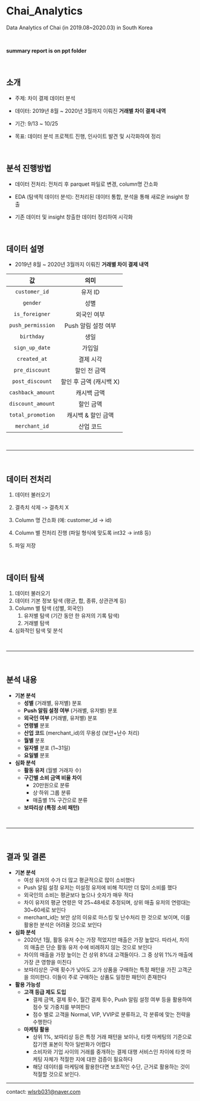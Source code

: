# Chai_Analytics

Data Analytics of Chai (in 2019.08~2020.03) in South Korea

</br>

**summary report is on ppt folder**

</br>

## 소개

- 주제: 차이 결제 데이터 분석
  
- 데이터: 2019년 8월 ~ 2020년 3월까지 이뤄진 **거래별 차이 결제 내역**
- 기간: 9/13 ~ 10/25
- 목표: 데이터 분석 프로젝트 진행, 인사이트 발견 및 시각화하여 정리

</br>

## 분석 진행방법

- 데이터 전처리: 전처리 후 parquet 파일로 변경, column명 간소화

- EDA (탐색적 데이터 분석): 전처리된 데이터 통합, 분석을 통해 새로운 insight 창출

- 기존 데이터 및 insight 창출한 데이터 정리하여 시각화

</br>

## 데이터 설명

- 2019년 8월 ~ 2020년 3월까지 이뤄진 **거래별 차이 결제 내역**

값 | 의미 | 
:---:|:---:|
`customer_id` | 유저 ID |
`gender` | 성별 |
`is_foreigner` | 외국인 여부 |
`push_permission` | Push 알림 설정 여부 |
`birthday` | 생일 |
`sign_up_date` | 가입일|
`created_at` | 결제 시각 |
`pre_discount` | 할인 전 금액|
`post_discount` | 할인 후 금액 (캐시백 X) |
`cashback_amount` | 캐시백 금액 |
`discount_amount` | 할인 금액 |
`total_promotion` | 캐시백 & 할인 금액 |
`merchant_id` | 산업 코드 |

</br>

<hr/>

</br>
  
## 데이터 전처리

1. 데이터 불러오기

2. 결측치 삭제 -> 결측치 X

3. Column 명 간소화 (예: customer_id -> id)

4. Column 별 전처리 진행 (파일 형식에 맞도록 int32 -> int8 등)

5. 파일 저장

</br>

## 데이터 탐색

1. 데이터 불러오기
2. 데이터 기본 정보 탐색 (평균, 합, 종류, 상관관계 등)
3. Column 별 탐색 (성별, 외국인)
	1. 유저별 탐색 (기간 동안 한 유저의 기록 탐색)
	2. 거래별 탐색
4. 심화적인 탐색 및 분석

</br>
<hr/>

</br>

## 분석 내용

- **기본 분석**
	- **성별** (거래별, 유저별) 분포
	- **Push 알림 설정 여부** (거래별, 유저별) 분포
	- **외국인 여부** (거래별, 유저별) 분포
	- **연령별** 분포
	- **산업 코드** (merchant_id)의 무용성 (보안+난수 처리)
	- **월별** 분포
	- **일자별** 분포 (1~31일)
	- **요일별** 분포
- **심화 분석**
	- **활동 유저** (월별 거래자 수)
	- **구간별 소비 금액 비율 차이**
		- 20만원으로 분류
		- 상ˑ하위 그룹 분류
		- 매출별 1% 구간으로 분류
	- **보따리상 (특정 소비 패턴)**


</br>

<hr/>

</br>
  
## 결과 및 결론

- **기본 분석**
	- 여성 유저의 수가 더 많고 평균적으로 많이 소비했다
	- Push 알림 설정 유저는 미설정 유저에 비해 적지만 더 많이 소비를 했다
	- 외국인의 소비는 평균보다 높으나 숫자가 매우 적다
	- 차이 유저의 평균 연령은 약 25~48세로 추정되며, 상위 매출 유저의 연령대는 30~60세로 보인다
	- merchant_id는 보안 상의 이유로 마스킹 및 난수처리 한 것으로 보이며, 이를 활용한 분석은 어려울 것으로 보인다
- **심화 분석**
	- 2020년 1월, 활동 유저 수는 가장 적었지만 매출은 가장 높았다. 따라서, 차이의 매출은 단순 활동 유저 수에 비례하지 않는 것으로 보인다
	- 차이의 매출을 가장 높이는 건 상위 8%대 고객들이다. 그 중 상위 1%가 매출에 가장 큰 영향을 미친다
	- 보따리상은 구매 횟수가 낮아도 고가 상품을 구매하는 특정 패턴을 가진 고객군을 의미한다. 이들이 주로 구매하는 상품도 일정한 패턴이 존재한다
- **활용 가능성**
	- **고객 등급 제도 도입**
		- 결제 금액, 결제 횟수, 월간 결제 횟수, Push 알림 설정 여부 등을 활용하여 점수 및 가중치를 부여한다
		- 점수 별로 고객을 Normal, VIP, VVIP로 분류하고, 각 분류에 맞는 전략을 수행한다
	- **마케팅 활용**
		- 상위 1%, 보따리상 등은 특정 거래 패턴을 보이나, 타켓 마케팅의 기준으로 잡기엔 표본이 작아 일반화가 어렵다
		- 소비자와 기업 사이의 거래를 중개하는 결제 대행 서비스인 차이에 타겟 마케팅 자체가 적절한 지에 대한 검증이 필요하다
		- 해당 데이터를 마케팅에 활용한다면 보조적인 수단, 근거로 활용하는 것이 적절할 것으로 보인다.


<hr/>

contact: wlsrb031@naver.com
